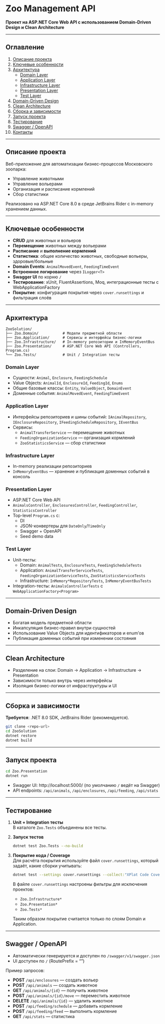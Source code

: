 # Zoo Management API

**Проект на ASP.NET Core Web API с использованием Domain-Driven Design и Clean Architecture**

---

## Оглавление

1. [Описание проекта](#описание-проекта)
2. [Ключевые особенности](#ключевые-особенности)
3. [Архитектура](#архитектура)
   - [Domain Layer](#domain-layer)
   - [Application Layer](#application-layer)
   - [Infrastructure Layer](#infrastructure-layer)
   - [Presentation Layer](#presentation-layer)
   - [Test Layer](#test-layer)
4. [Domain-Driven Design](#domain-driven-design)
5. [Clean Architecture](#clean-architecture)
6. [Сборка и зависимости](#сборка-и-зависимости)
7. [Запуск проекта](#запуск-проекта)
8. [Тестирование](#тестирование)
9. [Swagger / OpenAPI](#swagger--openapi)
10. [Контакты](#контакты)

---

## Описание проекта

Веб-приложение для автоматизации бизнес-процессов Московского зоопарка:
- Управление животными
- Управление вольерами
- Организация и расписание кормлений
- Сбор статистики

Реализовано на ASP.NET Core 8.0 в среде JetBrains Rider с in-memory хранением данных.

---

## Ключевые особенности

- **CRUD** для животных и вольеров
- **Перемещение** животных между вольерами
- **Расписание** и **выполнение кормлений**
- **Статистика**: общее количество животных, свободные вольеры, здоровые/больные
- **Domain Events**: `AnimalMovedEvent`, `FeedingTimeEvent`
- **Встроенное логирование** через `ILogger<T>`
- **Swagger UI** по корню `/`
- **Тестирование**: xUnit, FluentAssertions, Moq, интеграционные тесты с WebApplicationFactory
- **Покрытие**: конфигурация покрытия через `cover.runsettings` и фильтрация слоёв

---

## Архитектура

```
ZooSolution/
├── Zoo.Domain/           # Модели предметной области
├── Zoo.Application/      # Сервисы и интерфейсы бизнес-логики
├── Zoo.Infrastructure/   # In-memory репозитории и InMemoryEventBus
├── Zoo.Presentation/     # ASP.NET Core Web API (Controllers, Program.cs)
└── Zoo.Tests/            # Unit / Integration тесты
```

### Domain Layer

- Сущности: `Animal`, `Enclosure`, `FeedingSchedule`
- Value Objects: `AnimalId`, `EnclosureId`, `FeedingId`, `Enums`
- Общие базовые классы: `Entity`, `ValueObject`, `DomainEvent`
- Доменные события: `AnimalMovedEvent`, `FeedingTimeEvent`

### Application Layer

- Интерфейсы репозиториев и шины событий: `IAnimalRepository`, `IEnclosureRepository`, `IFeedingScheduleRepository`, `IEventBus`
- Сервисы:  
  - `AnimalTransferService` — перемещение животных  
  - `FeedingOrganizationService` — организация кормлений  
  - `ZooStatisticsService` — сбор статистики  

### Infrastructure Layer

- In-memory реализации репозиториев  
- `InMemoryEventBus` — хранение и публикация доменных событий в консоль  

### Presentation Layer

- ASP.NET Core Web API  
- `AnimalsController`, `EnclosuresController`, `FeedingController`, `StatisticsController`  
- Top-level `Program.cs` с:
  - DI  
  - JSON-конвертеры для `DateOnly`/`TimeOnly`  
  - Swagger + OpenAPI  
  - Seed demo data  

### Test Layer

- Unit-тесты:  
  - Domain: `AnimalTests`, `EnclosureTests`, `FeedingScheduleTests`  
  - Application: `AnimalTransferServiceTests`, `FeedingOrganizationServiceTests`, `ZooStatisticsServiceTests`  
  - Infrastructure: `InMemory*RepositoryTests`, `InMemoryEventBusTests`  
- Integration-тесты: `AnimalsControllerTests` с `WebApplicationFactory<Program>`

---

## Domain-Driven Design

- Богатая модель предметной области  
- Инкапсуляция бизнес-правил внутри сущностей  
- Использование Value Objects для идентификаторов и enum’ов  
- Публикация доменных событий при изменении состояния

---

## Clean Architecture

- Разделение на слои: Domain → Application → Infrastructure → Presentation  
- Зависимости только внутрь через интерфейсы  
- Изоляция бизнес-логики от инфраструктуры и UI

---

## Сборка и зависимости

**Требуется**: .NET 8.0 SDK, JetBrains Rider (рекомендуется).

```bash
git clone <repo-url>
cd ZooSolution
dotnet restore
dotnet build
```

---

## Запуск проекта

```bash
cd Zoo.Presentation
dotnet run
```

- Swagger UI: http://localhost:5000/ (по умолчанию `/` ведёт на Swagger)
- API endpoints: `/api/animals`, `/api/enclosures`, `/api/feeding`, `/api/stats`

---

## Тестирование

1. **Unit + Integration тесты**  
   В каталоге `Zoo.Tests` объединены все тесты.  

2. **Запуск тестов**  
   ```bash
   dotnet test Zoo.Tests --no-build
   ```

3. **Покрытие кода / Coverage**  
   Для расчёта покрытия используйте файл `cover.runsettings`, который задаёт, какие сборки учитывать:
   ```bash
   dotnet test --settings cover.runsettings --collect:"XPlat Code Coverage"
   ```
   В файле `cover.runsettings` настроены фильтры для исключения проектов:
   - `Zoo.Infrastructure*`  
   - `Zoo.Presentation*`  
   - `Zoo.Tests*`  

   Таким образом покрытие считается только по слоям Domain и Application.

---

## Swagger / OpenAPI

- Автоматически генерируется и доступен по `/swagger/v1/swagger.json`  
- UI доступен по `/` (RoutePrefix = “”)

Пример запросов:
- **POST** `/api/enclosures` — создать вольер  
- **POST** `/api/animals` — создать животное  
- **GET** `/api/animals/{id}` — получить животное  
- **POST** `/api/animals/{id}/move` — переместить животное  
- **DELETE** `/api/animals/{id}` — удалить животное  
- **POST** `/api/feeding/schedule` — добавить кормление  
- **POST** `/api/feeding/feed` — выполнить кормление  
- **GET** `/api/stats` — статистика  
